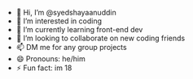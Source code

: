- 👋 Hi, I’m @syedshayaanuddin
- 👀 I’m interested in coding
- 🌱 I’m currently learning front-end dev
- 💞️ I’m looking to collaborate on new coding friends
- 📫 DM me for any group projects
- 😄 Pronouns: he/him
- ⚡ Fun fact: im 18

<!---
syedshayaanuddin/syedshayaanuddin is a ✨ special ✨ repository because its `README.md` (this file) appears on your GitHub profile.
You can click the Preview link to take a look at your changes.
--->
